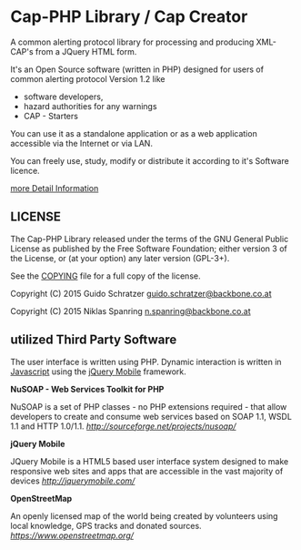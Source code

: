 # Cap-PHP Library / Cap Creator
A common alerting protocol library for processing and producing XML-CAP's from a JQuery HTML form.

It's an Open Source software (written in PHP) designed for users of common alerting protocol Version 1.2 like
* software developers, 
* hazard authorities for any warnings
* CAP - Starters

You can use it as a standalone application or as a web application accessible via the Internet or via LAN.

You can freely use, study, modify or distribute it according to it's Software licence.

[more Detail Information](doc/)

## LICENSE

The Cap-PHP Library released under the terms of the GNU General Public License as published by the Free Software Foundation; either version 3 of the License, or (at your option) any later version (GPL-3+).

See the [COPYING](COPYING) file for a full copy of the license.

Copyright (C) 2015 Guido Schratzer <guido.schratzer@backbone.co.at>

Copyright (C) 2015 Niklas Spanring <n.spanring@backbone.co.at>

## utilized Third Party Software

The user interface is written using PHP. Dynamic interaction is written in [Javascript](http://en.wikipedia.org/wiki/JavaScript) using the [jQuery Mobile](http://jquerymobile.com/) framework.
 
**NuSOAP - Web Services Toolkit for PHP**

NuSOAP is a set of PHP classes - no PHP extensions required - that allow developers to create and consume web services based on SOAP 1.1, WSDL 1.1 and HTTP 1.0/1.1.
*http://sourceforge.net/projects/nusoap/*

**jQuery Mobile** 

JQuery Mobile is a HTML5 based user interface system designed to make responsive web sites and apps that are accessible in the vast majority of devices
*http://jquerymobile.com/*

**OpenStreetMap**

An openly licensed map of the world being created by volunteers using local knowledge, GPS tracks and donated sources.
*https://www.openstreetmap.org/*
